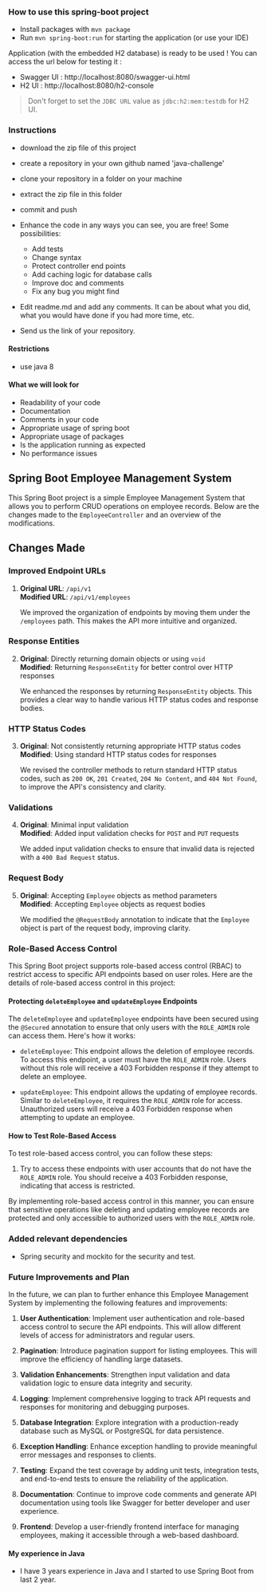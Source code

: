   ### How to use this spring-boot project

- Install packages with `mvn package`
- Run `mvn spring-boot:run` for starting the application (or use your IDE)

Application (with the embedded H2 database) is ready to be used ! You can access the url below for testing it :

- Swagger UI : http://localhost:8080/swagger-ui.html
- H2 UI : http://localhost:8080/h2-console

> Don't forget to set the `JDBC URL` value as `jdbc:h2:mem:testdb` for H2 UI.



### Instructions

- download the zip file of this project
- create a repository in your own github named 'java-challenge'
- clone your repository in a folder on your machine
- extract the zip file in this folder
- commit and push

- Enhance the code in any ways you can see, you are free! Some possibilities:
  - Add tests
  - Change syntax
  - Protect controller end points
  - Add caching logic for database calls
  - Improve doc and comments
  - Fix any bug you might find
- Edit readme.md and add any comments. It can be about what you did, what you would have done if you had more time, etc.
- Send us the link of your repository.

#### Restrictions
- use java 8


#### What we will look for
- Readability of your code
- Documentation
- Comments in your code 
- Appropriate usage of spring boot
- Appropriate usage of packages
- Is the application running as expected
- No performance issues

## Spring Boot Employee Management System

This Spring Boot project is a simple Employee Management System that allows you to perform CRUD operations on employee records. Below are the changes made to the `EmployeeController` and an overview of the modifications.

## Changes Made

### Improved Endpoint URLs

1. **Original URL**: `/api/v1`  
   **Modified URL**: `/api/v1/employees`

   We improved the organization of endpoints by moving them under the `/employees` path. This makes the API more intuitive and organized.

### Response Entities

2. **Original**: Directly returning domain objects or using `void`  
   **Modified**: Returning `ResponseEntity` for better control over HTTP responses

   We enhanced the responses by returning `ResponseEntity` objects. This provides a clear way to handle various HTTP status codes and response bodies.

### HTTP Status Codes

3. **Original**: Not consistently returning appropriate HTTP status codes  
   **Modified**: Using standard HTTP status codes for responses

   We revised the controller methods to return standard HTTP status codes, such as `200 OK`, `201 Created`, `204 No Content`, and `404 Not Found`, to improve the API's consistency and clarity.

### Validations

4. **Original**: Minimal input validation  
   **Modified**: Added input validation checks for `POST` and `PUT` requests

   We added input validation checks to ensure that invalid data is rejected with a `400 Bad Request` status.

### Request Body

5. **Original**: Accepting `Employee` objects as method parameters  
   **Modified**: Accepting `Employee` objects as request bodies

   We modified the `@RequestBody` annotation to indicate that the `Employee` object is part of the request body, improving clarity.

### Role-Based Access Control

This Spring Boot project supports role-based access control (RBAC) to restrict access to specific API endpoints based on user roles. Here are the details of role-based access control in this project:

#### Protecting `deleteEmployee` and `updateEmployee` Endpoints

The `deleteEmployee` and `updateEmployee` endpoints have been secured using the `@Secured` annotation to ensure that only users with the `ROLE_ADMIN` role can access them. Here's how it works:

- `deleteEmployee`: This endpoint allows the deletion of employee records. To access this endpoint, a user must have the `ROLE_ADMIN` role. Users without this role will receive a 403 Forbidden response if they attempt to delete an employee.

- `updateEmployee`: This endpoint allows the updating of employee records. Similar to `deleteEmployee`, it requires the `ROLE_ADMIN` role for access. Unauthorized users will receive a 403 Forbidden response when attempting to update an employee.

#### How to Test Role-Based Access

To test role-based access control, you can follow these steps:

1. Try to access these endpoints with user accounts that do not have the `ROLE_ADMIN` role. You should receive a 403 Forbidden response, indicating that access is restricted.

By implementing role-based access control in this manner, you can ensure that sensitive operations like deleting and updating employee records are protected and only accessible to authorized users with the `ROLE_ADMIN` role.


### Added relevant dependencies

- Spring security and mockito for the security and test. 


### Future Improvements and Plan

In the future, we can plan to further enhance this Employee Management System by implementing the following features and improvements:

1. **User Authentication**: Implement user authentication and role-based access control to secure the API endpoints. This will allow different levels of access for administrators and regular users.

2. **Pagination**: Introduce pagination support for listing employees. This will improve the efficiency of handling large datasets.

3. **Validation Enhancements**: Strengthen input validation and data validation logic to ensure data integrity and security.

4. **Logging**: Implement comprehensive logging to track API requests and responses for monitoring and debugging purposes.

5. **Database Integration**: Explore integration with a production-ready database such as MySQL or PostgreSQL for data persistence.

6. **Exception Handling**: Enhance exception handling to provide meaningful error messages and responses to clients.

7. **Testing**: Expand the test coverage by adding unit tests, integration tests, and end-to-end tests to ensure the reliability of the application.

8. **Documentation**: Continue to improve code comments and generate API documentation using tools like Swagger for better developer and user experience.

9. **Frontend**: Develop a user-friendly frontend interface for managing employees, making it accessible through a web-based dashboard.


#### My experience in Java

- I have 3 years experience in Java and I started to use Spring Boot from last 2 year.
